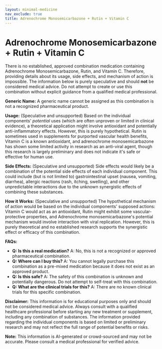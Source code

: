 ```yaml
---
layout: minimal-medicine
nav_exclude: true
title: Adrenochrome Monosemicarbazone + Rutin + Vitamin C
---
```


# Adrenochrome Monosemicarbazone + Rutin + Vitamin C

There is no established, approved combination medication containing Adrenochrome Monosemicarbazone, Rutin, and Vitamin C.  Therefore, providing details about its usage, side effects, and mechanism of action is impossible.  The information below is purely speculative and should **not** be considered medical advice.  Do not attempt to create or use this combination without explicit guidance from a qualified medical professional.


**Generic Name:**  A generic name cannot be assigned as this combination is not a recognized pharmaceutical product.

**Usage:** (Speculative and unsupported)  Based on the individual components' *potential* uses (which are often unproven or limited in clinical evidence), a theoretical application might involve antioxidant and potentially anti-inflammatory effects. However, this is purely hypothetical.  Rutin is sometimes used in supplements for purported vascular health benefits, Vitamin C is a known antioxidant, and adrenochrome monosemicarbazone has shown some limited activity in research as an anti-viral agent, though this research is largely preliminary and does not indicate it's safe or effective for human use.

**Side Effects:** (Speculative and unsupported)  Side effects would likely be a combination of the potential side effects of each individual component.  This could include (but is not limited to) gastrointestinal upset (nausea, vomiting, diarrhea), allergic reactions (rash, itching, swelling), and other unpredictable interactions due to the unknown synergistic effects of combining these substances.

**How it Works:** (Speculative and unsupported)  The hypothetical mechanism of action would be based on the individual components' supposed actions:  Vitamin C would act as an antioxidant, Rutin might exhibit some vascular-protective properties, and Adrenochrome monosemicarbazone's potential mechanism would involve interaction with viral replication. However, this is purely theoretical and no established research supports the synergistic effect or efficacy of this combination.

**FAQs:**

* **Q: Is this a real medication?** A: No, this is not a recognized or approved pharmaceutical combination.
* **Q: Where can I buy this?** A: You cannot legally purchase this combination as a pre-mixed medication because it does not exist as an approved product.
* **Q: Is this safe?** A:  The safety of this combination is unknown and potentially dangerous.  Do not attempt to self-treat with this combination.
* **Q:  What are the clinical trials for this?** A: There are no known clinical trials for this specific combination.


**Disclaimer:** This information is for educational purposes only and should not be considered medical advice.  Always consult with a qualified healthcare professional before starting any new treatment or supplement, including any combination of substances. The information provided regarding the individual components is based on limited or preliminary research and may not reflect the full range of potential benefits or risks.


**Note:** This information is AI-generated or crowd-sourced and may not be accurate. Please consult a medical professional for verified advice.